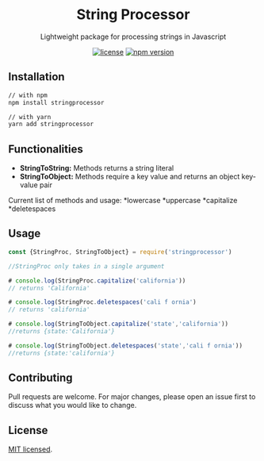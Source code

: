 <h1 align="center">String Processor</h1>

<div align="center">

Lightweight package for processing strings in Javascript 

[![license](https://img.shields.io/badge/license-MIT-blue.svg)](https://github.com/ptxd/stringprocessor.git/master/LICENSE)
[![npm version](https://badge.fury.io/js/stringprocessor.svg)](https://badge.fury.io/js/stringprocessor)

</div>

## Installation

```sh
// with npm
npm install stringprocessor

// with yarn
yarn add stringprocessor
```
## Functionalities


* **StringToString:** Methods returns a string literal
* **StringToObject:** Methods require a key value and returns an object key-value pair

Current list of methods and usage:
*lowercase
*uppercase
*capitalize
*deletespaces

## Usage
```js
const {StringProc, StringToObject} = require('stringprocessor')

//StringProc only takes in a single argument

# console.log(StringProc.capitalize('california')) 
// returns 'California'

# console.log(StringProc.deletespaces('cali f ornia') 
// returns 'california'

# console.log(StringToObject.capitalize('state','california')) 
//returns {state:'California'}

# console.log(StringToObject.deletespaces('state','cali f ornia')) 
//returns {state:'california'}
```

## Contributing

Pull requests are welcome. For major changes, please open an issue first to discuss what you would like to change.

## License

[MIT licensed](./LICENSE).